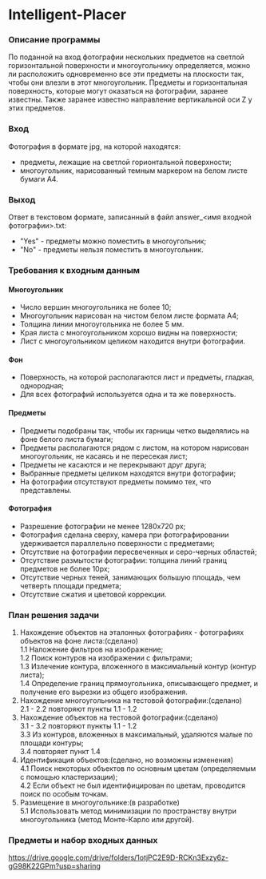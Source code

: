 # Intelligent-Placer
 
### Описание программы 
По поданной на вход фотографии нескольких предметов на светлой горизонтальной поверхности и многоугольнику определяется, можно ли расположить одновременно все эти предметы на плоскости так, чтобы они влезли в этот многоугольник. Предметы и горизонтальная поверхность, которые могут оказаться на фотографии, заранее известны. Также заранее известно направление вертикальной оси Z у этих предметов.

### Вход 
Фотография в формате jpg, на которой находятся:
  + предметы, лежащие на светлой горионтальной поверхности;
  + многоугольник, нарисованный темным маркером на белом листе бумаги А4.

### Выход 
Ответ в текстовом формате, записанный в файл answer_<имя входной фотографии>.txt:
  + "Yes" - предметы можно поместить в многоугольник;
  + "No" - предметы нельзя поместить в многоугольник.

### Требования к входным данным 
 #### Многоугольник
  + Число вершин многоугольника не более 10;
  + Многоугольник нарисован на чистом белом листе формата А4;
  + Толщина линии многоугольника не более 5 мм.
  + Края листа с многоугольником хорошо видны на поверхности;
  + Лист с многоугольником целиком находится внутри фотографии.
 #### Фон
  + Поверхность, на которой располагаются лист и предметы, гладкая, однородная;
  + Для всех фотографий используется одна и та же поверхность.
 #### Предметы
  + Предметы подобраны так, чтобы их гарницы четко выделялись на фоне белого листа бумаги;
  + Предметы располагаются рядом с листом, на котором нарисован многоугольник, не касаясь и не пересекая лист;
  + Предметы не касаются и не перекрывают друг друга;
  + Выбранные предметы целиком находятся внутри фотографии;
  + На фотографии отсутствуют предметы помимо тех, что представлены.
 #### Фотография
  + Разрешение фотографии не менее 1280x720 px;
  + Фотография сделана сверху, камера при фотографировании удерживается параллельно поверхности с предметами;
  + Отсутствие на фотографии пересвеченных и серо-черных областей;
  + Отсутствие размытости фотографии: толщина линий границ предметов не более 10px;
  + Отсутствие черных теней, занимающих большую площадь, чем четверть площади предмета;
  + Отсутствие сжатия и цветовой коррекции.


### План решения задачи
1. Нахождение объектов на эталонных фотографиях - фотографиях объектов на фоне листа:(сделано)  
  1.1 Наложение фильтров на изображение;  
  1.2 Поиск контуров на изображении с фильтрами;  
  1.3 Излечение контура, вложенного в максимальный контур (контур листа);  
  1.4 Определение границ прямоугольника, описывающего предмет, и получение его вырезки из общего изображения.  
2. Нахождение многоугольника на тестовой фотографии:(сделано)  
  2.1 - 2.2 повторяют пункты 1.1 - 1.2  
3. Нахождение объектов на тестовой фотографии:(сделано)  
  3.1 - 3.2 повторяют пункты 1.1 - 1.2  
  3.3 Из контуров, вложенных в максимальный, удаляются малые по площади контуры;  
  3.4 повторяет пункт 1.4 
4. Идентификация объектов:(сделано, но возможны изменения)  
  4.1 Поиск некоторых объектов по основным цветам (определяемым с помощью кластеризации);  
  4.2 Если объект не был идентифицирован по цветам, проводится поиск по особым точкам.  
5. Размещение в многоугольнике:(в разработке)  
  5.1 Использовать метод минимизации по пространству внутри многоугольника (метод Монте-Карло или другой).  

### Предметы и набор входных данных 
https://drive.google.com/drive/folders/1otjPC2E9D-RCKn3Exzy6z-gG98K22GPm?usp=sharing
